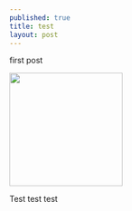```yaml
---
published: true
title: test
layout: post
---
```

first post

<img src="https://farm8.staticflickr.com/7706/26443212533_84397f842b_b.jpg" style="width: 200px;"/>

Test test test
